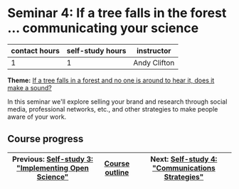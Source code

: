 # Seminar 4: If a tree falls in the forest … communicating your science

| contact hours | self-study hours | instructor |
|---|---|---|
| 1 | 1 | Andy Clifton |

**Theme:** [If a tree falls in a forest and no one is around to hear it, does it make a sound?](https://en.wikipedia.org/wiki/If_a_tree_falls_in_a_forest)

In this seminar we'll explore selling your brand and research through social media, professional networks, etc., and other strategies to make people aware of your work.

## Course progress
| Previous: [Self-study 3: "Implementing Open Science"](selfstudy3/readme.md) | [Course outline](../readme.md#course-outline) | Next: [Self-study 4: "Communications Strategies"](../selfstudy4/readme.md) |
| -- | -- | -- |
